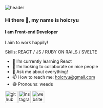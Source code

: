![header](https://capsule-render.vercel.app/api?type=waving&color=auto&height=300&section=header&text=Hoic's_Github&fontSize=70)

### Hi there 👋, my name is hoicryu
#### I am Front-end Developer

I aim to work happily!

Skills:  REACT / JS / RUBY ON RAILS / SVELTE

- 🌱 I’m currently learning React 
- 👯 I’m looking to collaborate on nice people 
- 💬 Ask me about everything! 
- 📫 How to reach me: hoicryu@gmail.com 
- 😄 Pronouns: weeds 


[<img src='https://cdn.jsdelivr.net/npm/simple-icons@3.0.1/icons/github.svg' alt='github' height='40'>](https://github.com/hoicryu)  [<img src='https://cdn.jsdelivr.net/npm/simple-icons@3.0.1/icons/instagram.svg' alt='instagram' height='40'>](https://www.instagram.com/hoic_ryu/)  [<img src='https://cdn.jsdelivr.net/npm/simple-icons@3.0.1/icons/icloud.svg' alt='website' height='40'>](https://velog.io/@hoicryu)  

